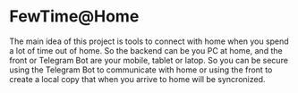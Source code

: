 # FewTime@Home
The main idea of this project is tools to connect with home when you spend a lot of time out of home. So the backend can be you PC at home, and the front or Telegram Bot are your mobile, tablet or latop. So you can be secure using the Telegram Bot to communicate with home or using the front to create a local copy that when you arrive to home will be syncronized.
